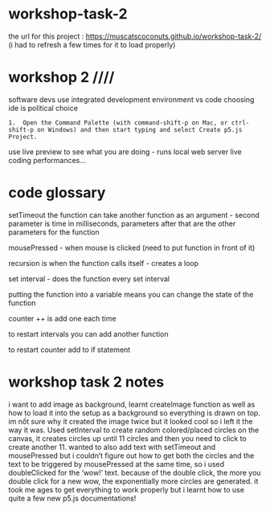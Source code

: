# workshop-task-2
the url for this project : https://muscatscoconuts.github.io/workshop-task-2/
(i had to refresh a few times for it to load properly)
# workshop 2 ////
software devs use integrated development environment
vs code
choosing ide is political choice

	1.	Open the Command Palette (with command-shift-p on Mac, or ctrl-shift-p on Windows) and then start typing and select Create p5.js Project.

use live preview to see what you are doing - runs local web server
live coding performances…
# code glossary
setTimeout the function can take another function as an argument - second parameter is time in milliseconds, parameters after that are the other parameters for the function

mousePressed - when mouse is clicked (need to put function in front of it)

recursion is when the function calls itself - creates a loop

set interval - does the function every set interval

putting the function into a variable means you can change the state of the function

counter ++ is add one each time

to restart intervals you can add another function

to restart counter add to if statement 

# workshop task 2 notes
i want to add image as background, learnt createImage function as well as how to load it into the setup as a background so everything is drawn on top. 
im nốt sure why it created the image twice but it looked cool so i left it the way it was.
Used setInterval to create random colored/placed circles on the canvas, it creates circles up until 11 circles and then you need to click to create another 11.
wanted to also add text with setTimeout and mousePressed but i couldn’t figure out how to get both the circles and the text to be triggered by  mousePressed at the same time, so i used doubleClicked for the ‘wow!’ text.
because of the double click, the more you double click for a new wow, the exponentially more circles are generated.
it took me ages to get everything to work properly but i learnt how to use quite a few new p5.js documentations!
